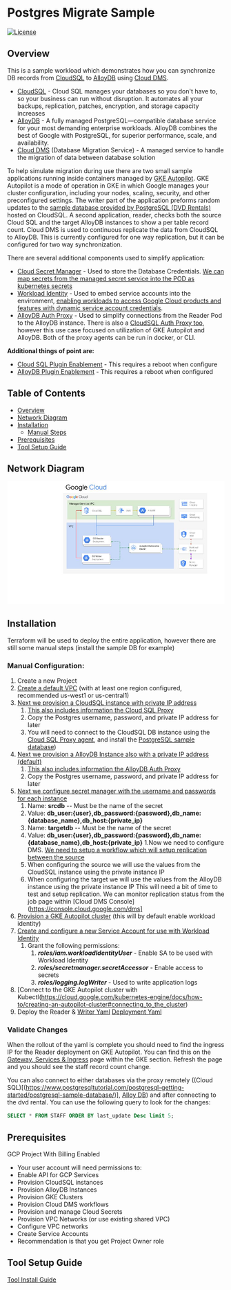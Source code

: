 # Postgres Migrate Sample
[![License](https://img.shields.io/badge/License-apache-blue.svg)](LICENSE.md)

## Overview
<a id="Overview"></a>

This is a sample workload which demonstrates how you can synchronize DB records from [CloudSQL](https://cloud.google.com/sql) to [AlloyDB](https://cloud.google.com/alloydb) using [Cloud DMS](https://cloud.google.com/database-migration).
- [CloudSQL](https://cloud.google.com/sql) - Cloud SQL manages your databases so you don't have to, so your business can run without disruption. It automates all your backups, replication, patches, encryption, and storage capacity increases
- [AlloyDB](https://cloud.google.com/alloydb) - A fully managed PostgreSQL—compatible database service for your most demanding enterprise workloads. AlloyDB combines the best of Google with PostgreSQL, for superior performance, scale, and availability.
- [Cloud DMS](https://cloud.google.com/database-migration) (Database Migration Service) - A managed service to handle the migration of data between database solution

To help simulate migration during use there are two small sample applications running inside containers managed by [GKE Autopilot](https://cloud.google.com/kubernetes-engine/docs/concepts/autopilot-overview). GKE Autopilot is a mode of operation in GKE in which Google manages your cluster configuration, including your nodes, scaling, security, and other preconfigured settings. The writer part of the application preforms random updates to the [sample database provided by PostgreSQL (DVD Rentals)](https://www.postgresqltutorial.com/postgresql-getting-started/postgresql-sample-database/) hosted on CloudSQL. A second application, reader, checks both the source Cloud SQL and the target AlloyDB instances to show a per table record count. 
Cloud DMS is used to continuous replicate the data from CloudSQL to AlloyDB. This is currently configured for one way replication, but it can be configured for two way synchronization.

There are several additional components used to simplify application:
- [Cloud Secret Manager](https://cloud.google.com/security/products/secret-manager) - Used to store the Database Credentials. [We can map secrets from the managed secret service into the POD as kubernetes secrets](https://cloud.google.com/kubernetes-engine/docs/tutorials/workload-identity-secrets)
 - [Workload Identity](https://cloud.google.com/kubernetes-engine/docs/how-to/workload-identity) - Used to embed service accounts into the environment, [enabling workloads to access Google Cloud products and features with dynamic service account credentials](https://cloud.google.com/kubernetes-engine/docs/how-to/workload-identity#authenticating_to).
- [AlloyDB Auth Proxy](https://cloud.google.com/alloydb/docs/auth-proxy/overview) - Used to simplify connections from the Reader Pod to the AlloyDB instance. There is also a [CloudSQL Auth Proxy too](https://cloud.google.com/sql/docs/postgres/sql-proxy), however this use case focused on utilization of GKE Autopilot and AlloyDB. Both of the proxy agents can be run in docker, or CLI.

**Additional things of point are:**
- [Cloud SQL Plugin Enablement](https://cloud.google.com/sql/docs/postgres/extensions) - This requires a reboot when configure
- [AlloyDB Plugin Enablement](https://cloud.google.com/alloydb/docs/reference/extensions) - This requires a reboot when configured



## Table of Contents
- [Overview](#overview)
- [Network Diagram](#network-diagram)
- [Installation](#installation)
  - [Manual Steps](#manual-install)
- [Prerequisites](#prerequisites)
- [Tool Setup Guide](#tool-setup-guide)


## Network Diagram
<a id="network-diagram"></a>
![Network Diagram](./images/architecture.jpg)

## Installation
<a id="installation"></a>
Terraform will be used to deploy the entire application, however there are still some manual steps (install the sample DB for example)

### Manual Configuration:
<a id="manual-install"></a>
1. Create a new Project
1. [Create a default VPC](https://cloud.google.com/vpc/docs/create-modify-vpc-networks) (with at least one region configured, recommended us-west1 or us-central1)
1. [Next we provision a CloudSQL instance with private IP address](https://cloud.google.com/sql/docs/postgres/connect-instance-private-ip)
    1. [This also includes information the Cloud SQL Proxy](https://cloud.google.com/sql/docs/postgres/connect-kubernetes-engine#proxy)
    1. Copy the Postgres username, password, and private IP address for later
    1. You will need to connect to the CloudSQL DB instance using the [Cloud SQL Proxy agent]((https://www.postgresqltutorial.com/postgresql-getting-started/postgresql-sample-database/)), and install the [PostgreSQL sample database](https://www.postgresqltutorial.com/postgresql-getting-started/postgresql-sample-database/))
1. [Next we provision a AlloyDB Instance also with a private IP address (default)](https://cloud.google.com/alloydb/docs/cluster-create)
    1. [This also includes information the AlloyDB Auth Proxy](https://cloud.google.com/alloydb/docs/auth-proxy/overview)
    1. Copy the Postgres username, password, and private IP address for later
1. [Next we configure secret manager with the username and passwords for each instance](https://cloud.google.com/secret-manager/docs/creating-and-accessing-secrets)
    1. Name: **srcdb** -- Must be the name of the secret
    1. Value: **db_user:{user},db_password:{password},db_name:{database_name},db_host:{private_ip}**
    1. Name: **targetdb** -- Must be the name of the secret
    1. Value: **db_user:{user},db_password:{password},db_name:{database_name},db_host:{private_ip}**
1.Now we need to configure DMS. [We need to setup a workflow which will setup replication between the source](https://cloud.google.com/database-migration/docs/postgres/quickstart)
    1. When configuring the source we will use the values from the CloudSQL instance using the private instance IP
    1. When configuring the target we will use the values from the AlloyDB instance using the private instance IP
  This will need a bit of time to test and setup replication. We can monitor replication status from the job page within [Cloud DMS Console](https://console.cloud.google.com/dms]
1. [Provision a GKE Autopilot cluster](https://cloud.google.com/kubernetes-engine/docs/how-to/creating-an-autopilot-cluster) (this will by default enable workload identity)
1. [Create and configure a new Service Account for use with Workload Identity](https://cloud.google.com/iam/docs/service-accounts-create)
    1. Grant the following permissions:
        1. ***roles/iam.workloadIdentityUser*** - Enable SA to be used with Workload Identity
        1. ***roles/secretmanager.secretAccessor*** - Enable access to secrets
        1. ***roles/logging.logWriter*** - Used to write application logs
1. [Connect to the GKE Autopilot cluster with Kubectl(https://cloud.google.com/kubernetes-engine/docs/how-to/creating-an-autopilot-cluster#connecting_to_the_cluster)
1. Deploy the Reader & [Writer Yaml](./database%20app/writer/deployment.yaml) [Deployment Yaml](./database%20app/reader/deployment.yaml) 


### Validate Changes
When the rollout of the yaml is complete you should need to find the ingress IP for the Reader deployment on GKE Autopilot. You can find this on the [Gateway, Services & Ingress](https://console.cloud.google.com/kubernetes/discovery) page within the GKE section. Refresh the page and you should see the staff record count change.

You can also connect to either databases via the proxy remotely ((Cloud SQL)[(https://www.postgresqltutorial.com/postgresql-getting-started/postgresql-sample-database/)], [Alloy DB](https://cloud.google.com/alloydb/docs/auth-proxy/connect)) and after connecting to the dvd rental. You can use the following query to look for the changes:
``` sql
SELECT * FROM STAFF ORDER BY last_update Desc limit 5;
```


## Prerequisites
<a id="prerequisites"></a>
GCP Project With Billing Enabled
- Your user account will need permissions to:
- Enable API for GCP Services
- Provision CloudSQL instances
- Provision AlloyDB Instances
- Provision GKE Clusters
- Provision Cloud DMS workflows
- Provision and manage Cloud Secrets
- Provision VPC Networks (or use existing shared VPC)
- Configure VPC networks
- Create Service Accounts
- Recommendation is that you get Project Owner role


## Tool Setup Guide
<a id="tool-setup-guide"></a>
[Tool Install Guide](tools/ReadMe.md)